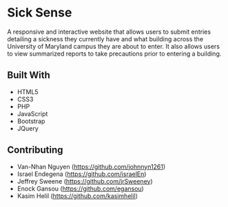 # Sick Sense
A responsive and interactive website that allows users to submit entries detailing a sickness they currently have and what building across the University of Maryland campus they are about to enter. It also allows users to view summarized reports to take precautions prior to entering a building.

## Built With

* HTML5 
* CSS3
* PHP
* JavaScript
* Bootstrap
* JQuery

## Contributing

* Van-Nhan Nguyen (https://github.com/johnnyn1261)
* Israel Endegena (https://github.com/israelEn)
* Jeffrey Sweene (https://github.com/jrSweeney)
* Enock Gansou (https://github.com/egansou)
* Kasim Helil (https://github.com/kasimhelil)
